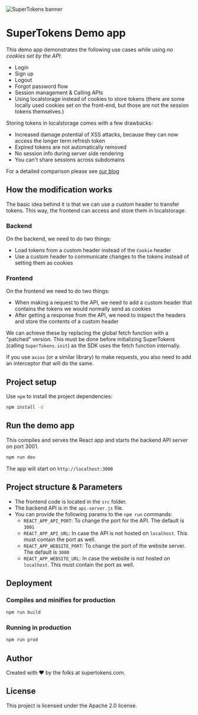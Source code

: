 ![SuperTokens banner](https://raw.githubusercontent.com/supertokens/supertokens-logo/master/images/Artboard%20%E2%80%93%2027%402x.png)

# SuperTokens Demo app

This demo app demonstrates the following use cases while using _no cookies set by the API_:

-   Login
-   Sign up
-   Logout
-   Forgot password flow
-   Session management & Calling APIs
-   Using localstorage instead of cookies to store tokens (there are some locally used cookies set on the front-end, but those are not the session tokens themselves.)

Storing tokens in localstorage comes with a few drawbacks:

-   Increased damage potential of XSS attacks, because they can now access the longer term refresh token
-   Expired tokens are not automatically removed
-   No session info during server side rendering
-   You can't share sessions across subdomains

For a detailed comparison please see [our blog](https://supertokens.com/blog/cookies-vs-localstorage-for-sessions-everything-you-need-to-know)

## How the modification works

The basic idea behind it is that we can use a custom header to transfer tokens. This way, the frontend can access and store them in localstorage.

### Backend

On the backend, we need to do two things:

-   Load tokens from a custom header instead of the `Cookie` header
-   Use a custom header to communicate changes to the tokens instead of setting them as cookies

### Frontend

On the frontend we need to do two things:

-   When making a request to the API, we need to add a custom header that contains the tokens we would normally send as cookies
-   After getting a response from the API, we need to inspect the headers and store the contents of a custom header

We can achieve these by replacing the global fetch function with a "patched" version. This must be done before initializing SuperTokens (calling `SuperTokens.init`) as the SDK uses the fetch function internally.

If you use `axios` (or a similar library) to make requests, you also need to add an interceptor that will do the same.

## Project setup

Use `npm` to install the project dependencies:

```bash
npm install -d
```

## Run the demo app

This compiles and serves the React app and starts the backend API server on port 3001.

```bash
npm run dev
```

The app will start on `http://localhost:3000`

## Project structure & Parameters

-   The frontend code is located in the `src` folder.
-   The backend API is in the `api-server.js` file.
-   You can provide the following params to the `npm run` commands:
    -   `REACT_APP_API_PORT`: To change the port for the API. The default is `3001`
    -   `REACT_APP_API_URL`: In case the API is not hosted on `localhost`. This must contain the port as well.
    -   `REACT_APP_WEBSITE_PORT`: To change the port of the website server. The default is `3000`
    -   `REACT_APP_WEBSITE_URL`: In case the website is not hosted on `localhost`. This must contain the port as well.

## Deployment

### Compiles and minifies for production

```bash
npm run build
```

### Running in production

```bash
npm run prod
```

## Author

Created with :heart: by the folks at supertokens.com.

## License

This project is licensed under the Apache 2.0 license.

